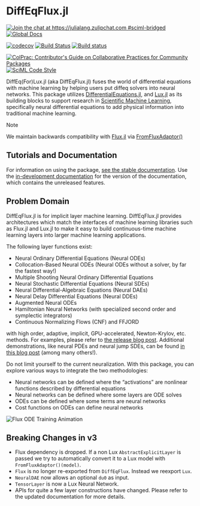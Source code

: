 # DiffEqFlux.jl

[![Join the chat at https://julialang.zulipchat.com #sciml-bridged](https://img.shields.io/static/v1?label=Zulip&message=chat&color=9558b2&labelColor=389826)](https://julialang.zulipchat.com/#narrow/stream/279055-sciml-bridged)
[![Global Docs](https://img.shields.io/badge/docs-SciML-blue.svg)](https://docs.sciml.ai/DiffEqFlux/stable/)

[![codecov](https://codecov.io/gh/SciML/DiffEqFlux.jl/branch/master/graph/badge.svg)](https://codecov.io/gh/SciML/DiffEqFlux.jl)
[![Build Status](https://github.com/SciML/DiffEqFlux.jl/workflows/CI/badge.svg)](https://github.com/SciML/DiffEqFlux.jl/actions?query=workflow%3ACI)
[![Build status](https://badge.buildkite.com/a1fecf87b085b452fe0f3d3968ddacb5c1d5570806834e1d52.svg)](https://buildkite.com/julialang/diffeqflux-dot-jl)

[![ColPrac: Contributor's Guide on Collaborative Practices for Community Packages](https://img.shields.io/badge/ColPrac-Contributor%27s%20Guide-blueviolet)](https://github.com/SciML/ColPrac)
[![SciML Code Style](https://img.shields.io/static/v1?label=code%20style&message=SciML&color=9558b2&labelColor=389826)](https://github.com/SciML/SciMLStyle)

DiffEq(For)Lux.jl (aka DiffEqFlux.jl) fuses the world of differential equations with machine learning
by helping users put diffeq solvers into neural networks. This package utilizes
[DifferentialEquations.jl](https://docs.sciml.ai/DiffEqDocs/stable/), and [Lux.jl](https://lux.csail.mit.edu/)  as its building blocks to support research in
[Scientific Machine Learning](https://www.stochasticlifestyle.com/the-essential-tools-of-scientific-machine-learning-scientific-ml/), specifically neural differential equations to add physical information into traditional machine learning.

> [!NOTE]
> We maintain backwards compatibility with [Flux.jl](https://docs.sciml.ai/Flux/stable/) via [FromFluxAdaptor()](https://lux.csail.mit.edu/stable/api/Lux/flux_to_lux#FromFluxAdaptor())

## Tutorials and Documentation

For information on using the package,
[see the stable documentation](https://docs.sciml.ai/DiffEqFlux/stable/). Use the
[in-development documentation](https://docs.sciml.ai/DiffEqFlux/dev/) for the version of
the documentation, which contains the unreleased features.

## Problem Domain

DiffEqFlux.jl is for implicit layer machine learning.
DiffEqFlux.jl provides architectures which match the interfaces of machine learning libraries such as Flux.jl and Lux.jl to make it easy to build continuous-time machine learning layers into larger machine learning applications.

The following layer functions exist:

  - Neural Ordinary Differential Equations (Neural ODEs)
  - Collocation-Based Neural ODEs (Neural ODEs without a solver, by far the fastest way!)
  - Multiple Shooting Neural Ordinary Differential Equations
  - Neural Stochastic Differential Equations (Neural SDEs)
  - Neural Differential-Algebraic Equations (Neural DAEs)
  - Neural Delay Differential Equations (Neural DDEs)
  - Augmented Neural ODEs
  - Hamiltonian Neural Networks (with specialized second order and symplectic integrators)
  - Continuous Normalizing Flows (CNF) and FFJORD

with high order, adaptive, implicit, GPU-accelerated, Newton-Krylov, etc.
methods. For examples, please refer to
[the release blog post](https://julialang.org/blog/2019/01/fluxdiffeq).
Additional demonstrations, like neural
PDEs and neural jump SDEs, can be found
[in this blog post](https://www.stochasticlifestyle.com/neural-jump-sdes-jump-diffusions-and-neural-pdes/)
(among many others!).

Do not limit yourself to the current neuralization. With this package, you can
explore various ways to integrate the two methodologies:

  - Neural networks can be defined where the “activations” are nonlinear functions
    described by differential equations
  - Neural networks can be defined where some layers are ODE solves
  - ODEs can be defined where some terms are neural networks
  - Cost functions on ODEs can define neural networks

![Flux ODE Training Animation](https://user-images.githubusercontent.com/1814174/88589293-e8207f80-d026-11ea-86e2-8a3feb8252ca.gif)

## Breaking Changes in v3

  - Flux dependency is dropped. If a non Lux `AbstractExplicitLayer` is passed we try to automatically convert it to a Lux model with `FromFluxAdaptor()(model)`.
  - `Flux` is no longer re-exported from `DiffEqFlux`. Instead we reexport `Lux`.
  - `NeuralDAE` now allows an optional `du0` as input.
  - `TensorLayer` is now a Lux Neural Network.
  - APIs for quite a few layer constructions have changed. Please refer to the updated documentation for more details.
